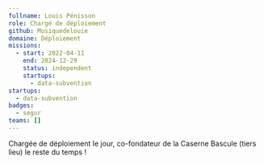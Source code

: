 ```yaml
---
fullname: Louis Pénisson
role: Chargé de déploiement
github: Musiquedelouie
domaine: Déploiement
missions:
  - start: 2022-04-11
    end: 2024-12-29
    status: independent
    startups:
      - data-subvention
startups:
  - data-subvention
badges:
  - segur
teams: []
---
```

Chargée de déploiement le jour, co-fondateur de la Caserne Bascule (tiers lieu) le reste du temps !
